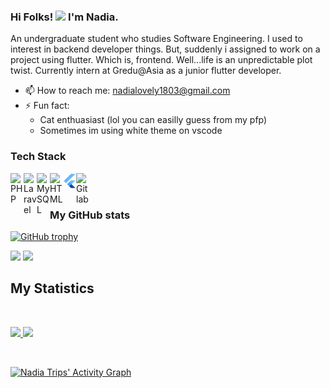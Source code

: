 ### Hi Folks! <img src="https://raw.githubusercontent.com/iampavangandhi/iampavangandhi/master/gifs/Hi.gif" width="30px"> I'm Nadia.

An undergraduate student who studies Software Engineering. I used to interest in backend developer things. But, suddenly i assigned to work on a project using flutter. Which is, frontend. Well...life is an unpredictable plot twist. Currently intern at Gredu@Asia as a junior flutter developer.

- 📫 How to reach me: nadialovely1803@gmail.com
- ⚡ Fun fact: 
    - Cat enthuasiast (lol you can easilly guess from my pfp)
    - Sometimes im using white theme on vscode 

### Tech Stack
  <a href="https://www.php.net/"><img align="left" alt="PHP" title="PHP" width="21px" src="https://www.php.net/images/logos/new-php-logo.svg" /></a>
  <a href="https://laravel.com/"><img align="left" alt="Laravel" title="Laravel" width="21px" src="https://upload.wikimedia.org/wikipedia/commons/9/9a/Laravel.svg" /></a>
  <a href="https://www.mysql.com/"><img align="left" alt="MySQL" title="MySQL" width="21px" src="https://upload.wikimedia.org/wikipedia/commons/b/b2/Database-mysql.svg" /></a>
  <a href="https://en.wikipedia.org/wiki/HTML"><img align="left" alt="HTML" title="HTML" width="21px" src="https://upload.wikimedia.org/wikipedia/commons/6/61/HTML5_logo_and_wordmark.svg" /></a>
  <a href="https://flutter.dev/"><img align="left" alt="Flutter" title="Flutter" width="21px" src="https://raw.githubusercontent.com/dnfield/flutter_svg/7d374d7107561cbd906d7c0ca26fef02cc01e7c8/example/assets/flutter_logo.svg?sanitize=true" /></a>
  <a href="https://about.gitlab.com/"><img align="left" alt="Gitlab" title="Gitlab" width="21px" src="https://cdn4.iconfinder.com/data/icons/logos-and-brands/512/144_Gitlab_logo_logos-1024.png" /></a>

  <br>
  <br>
  
### My GitHub stats 

[![GitHub trophy](https://github-profile-trophy.vercel.app/?username=nadialvy&theme=onedark)](https://github.com/ryo-ma/github-profile-trophy)

<img src="https://github-readme-stats.vercel.app/api?username=nadialvy&count_private=true&show_icons=true" />

<img src="https://github-readme-stats.vercel.app/api/top-langs/?username=nadialvy&layout=compact" />
  
## My Statistics

<br/>
<p align="left">
  <a href="https://nadialvy.dev/">
  <img width="49.5%" src="https://github-readme-stats.vercel.app/api?username=nadialvy&show_icons=true&theme=gruvbox&hide_border=true" />
    <img width="49.5%" src="https://github-readme-streak-stats.herokuapp.com/?user=nadialvy&theme=gruvbox&hide_border=true" />
  </a>
</p>
<br>

[![Nadia Trips' Activity Graph](https://activity-graph.herokuapp.com/graph?username=nadialvy&custom_title=Nadia%20Trips's%20Contribution%20Graph&theme=gruvbox&bg_color=282828&hide_border=true&line=d1a01f&point=c58545)](https://nadialvy.dev)
</p>
